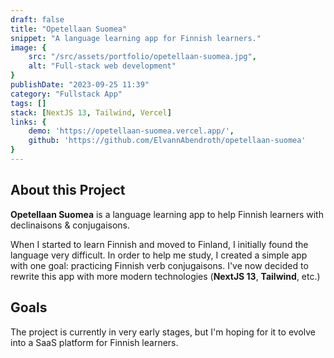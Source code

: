 ```yaml
---
draft: false
title: "Opetellaan Suomea"
snippet: "A language learning app for Finnish learners."
image: {
    src: "/src/assets/portfolio/opetellaan-suomea.jpg",
    alt: "Full-stack web development"
}
publishDate: "2023-09-25 11:39"
category: "Fullstack App"
tags: []
stack: [NextJS 13, Tailwind, Vercel]
links: {
    demo: 'https://opetellaan-suomea.vercel.app/',
    github: 'https://github.com/ElvannAbendroth/opetellaan-suomea'
}
---
```




## About this Project

**Opetellaan Suomea** is a language learning app to help Finnish learners with declinaisons & conjugaisons.

When I started to learn Finnish and moved to Finland, I initially found the language very difficult.  In order to help me study, I created a simple app with one goal: practicing Finnish verb conjugaisons. I've now decided to rewrite this app with more modern technologies (**NextJS 13**, **Tailwind**, etc.)

## Goals 
The project is currently in very early stages, but I'm hoping for it to evolve into a SaaS platform for Finnish learners.